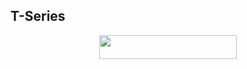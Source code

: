## T-Series

<p align="center"><a href="https://dashboard.heroku.com/new?template=https://github.com/LostVenom/T-Series"> <img src="https://img.shields.io/badge/Deploy%20On%20Heroku-black?style=for-the-badge&logo=heroku" width="220" height="38.45"/></a></p>

